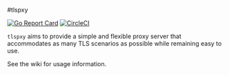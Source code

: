 #tlspxy

[![Go Report Card](https://goreportcard.com/badge/colebrumley/tlspxy)](https://goreportcard.com/report/colebrumley/tlspxy) [![CircleCI](https://circleci.com/gh/colebrumley/tlspxy.svg?style=svg)](https://circleci.com/gh/colebrumley/tlspxy)

`tlspxy` aims to provide a simple and flexible proxy server that accommodates as many TLS scenarios as possible while remaining easy to use. 

See the wiki for usage information.
